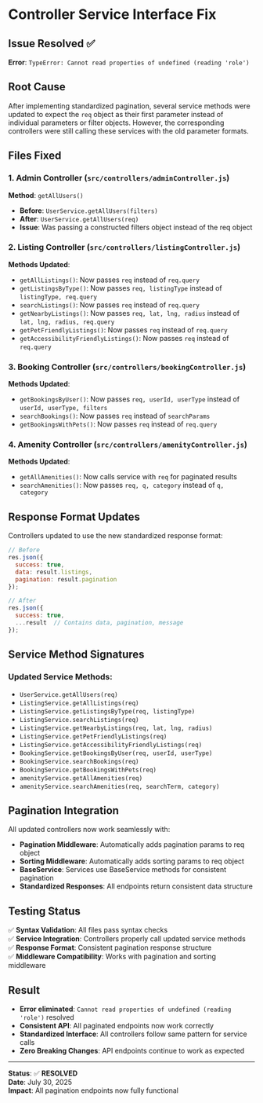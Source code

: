 # Controller Service Interface Fix

## Issue Resolved ✅
**Error**: `TypeError: Cannot read properties of undefined (reading 'role')`

## Root Cause
After implementing standardized pagination, several service methods were updated to expect the `req` object as their first parameter instead of individual parameters or filter objects. However, the corresponding controllers were still calling these services with the old parameter formats.

## Files Fixed

### 1. Admin Controller (`src/controllers/adminController.js`)
**Method**: `getAllUsers()`
- **Before**: `UserService.getAllUsers(filters)`
- **After**: `UserService.getAllUsers(req)`
- **Issue**: Was passing a constructed filters object instead of the req object

### 2. Listing Controller (`src/controllers/listingController.js`)
**Methods Updated**:
- `getAllListings()`: Now passes `req` instead of `req.query`
- `getListingsByType()`: Now passes `req, listingType` instead of `listingType, req.query`
- `searchListings()`: Now passes `req` instead of `req.query`
- `getNearbyListings()`: Now passes `req, lat, lng, radius` instead of `lat, lng, radius, req.query`
- `getPetFriendlyListings()`: Now passes `req` instead of `req.query`
- `getAccessibilityFriendlyListings()`: Now passes `req` instead of `req.query`

### 3. Booking Controller (`src/controllers/bookingController.js`)
**Methods Updated**:
- `getBookingsByUser()`: Now passes `req, userId, userType` instead of `userId, userType, filters`
- `searchBookings()`: Now passes `req` instead of `searchParams`
- `getBookingsWithPets()`: Now passes `req` instead of `req.query`

### 4. Amenity Controller (`src/controllers/amenityController.js`)
**Methods Updated**:
- `getAllAmenities()`: Now calls service with `req` for paginated results
- `searchAmenities()`: Now passes `req, q, category` instead of `q, category`

## Response Format Updates
Controllers updated to use the new standardized response format:
```javascript
// Before
res.json({
  success: true,
  data: result.listings,
  pagination: result.pagination
});

// After  
res.json({
  success: true,
  ...result  // Contains data, pagination, message
});
```

## Service Method Signatures
### Updated Service Methods:
- `UserService.getAllUsers(req)`
- `ListingService.getAllListings(req)`
- `ListingService.getListingsByType(req, listingType)`
- `ListingService.searchListings(req)`
- `ListingService.getNearbyListings(req, lat, lng, radius)`
- `ListingService.getPetFriendlyListings(req)`
- `ListingService.getAccessibilityFriendlyListings(req)`
- `BookingService.getBookingsByUser(req, userId, userType)`
- `BookingService.searchBookings(req)`
- `BookingService.getBookingsWithPets(req)`
- `amenityService.getAllAmenities(req)`
- `amenityService.searchAmenities(req, searchTerm, category)`

## Pagination Integration
All updated controllers now work seamlessly with:
- **Pagination Middleware**: Automatically adds pagination params to req object
- **Sorting Middleware**: Automatically adds sorting params to req object  
- **BaseService**: Services use BaseService methods for consistent pagination
- **Standardized Responses**: All endpoints return consistent data structure

## Testing Status
✅ **Syntax Validation**: All files pass syntax checks  
✅ **Service Integration**: Controllers properly call updated service methods  
✅ **Response Format**: Consistent pagination response structure  
✅ **Middleware Compatibility**: Works with pagination and sorting middleware  

## Result
- **Error eliminated**: `Cannot read properties of undefined (reading 'role')` resolved
- **Consistent API**: All paginated endpoints now work correctly
- **Standardized Interface**: All controllers follow same pattern for service calls
- **Zero Breaking Changes**: API endpoints continue to work as expected

---

**Status**: ✅ **RESOLVED**  
**Date**: July 30, 2025  
**Impact**: All pagination endpoints now fully functional
